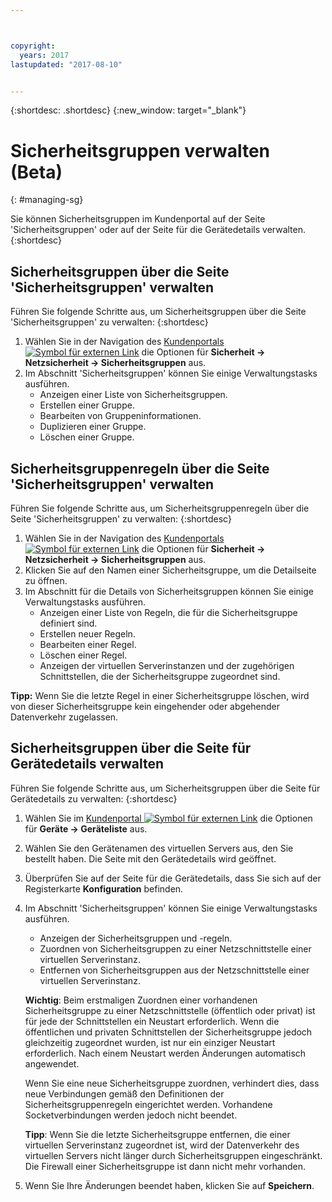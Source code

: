 ```yaml
---



copyright:
  years: 2017
lastupdated: "2017-08-10"


---
```


{:shortdesc: .shortdesc}
{:new_window: target="_blank"}

# Sicherheitsgruppen verwalten (Beta)
{: #managing-sg}

Sie können Sicherheitsgruppen im Kundenportal auf der Seite 'Sicherheitsgruppen' oder auf der Seite für die Gerätedetails verwalten.
{:shortdesc}

## Sicherheitsgruppen über die Seite 'Sicherheitsgruppen' verwalten 

Führen Sie folgende Schritte aus, um Sicherheitsgruppen über die Seite 'Sicherheitsgruppen' zu verwalten:
{:shortdesc}

1. Wählen Sie in der Navigation des [Kundenportals
![Symbol für externen Link](../../icons/launch-glyph.svg "Symbol für externen Link")](https://control.softlayer.com/) die
Optionen für **Sicherheit -> Netzsicherheit -> Sicherheitsgruppen** aus. 
2. Im Abschnitt 'Sicherheitsgruppen' können Sie einige Verwaltungstasks ausführen. 
     * Anzeigen einer Liste von Sicherheitsgruppen. 
     * Erstellen einer Gruppe. 
     * Bearbeiten von Gruppeninformationen. 
     * Duplizieren einer Gruppe. 
     * Löschen einer Gruppe. 
     
## Sicherheitsgruppenregeln über die Seite 'Sicherheitsgruppen' verwalten 

Führen Sie folgende Schritte aus, um Sicherheitsgruppenregeln über die Seite 'Sicherheitsgruppen' zu verwalten:
{:shortdesc}

1. Wählen Sie in der Navigation des [Kundenportals
![Symbol für externen Link](../../icons/launch-glyph.svg "Symbol für externen Link")](https://control.softlayer.com/) die Optionen für
**Sicherheit -> Netzsicherheit -> Sicherheitsgruppen** aus. 
2. Klicken Sie auf den Namen einer Sicherheitsgruppe, um die Detailseite zu öffnen. 
3. Im Abschnitt für die Details von Sicherheitsgruppen können Sie einige Verwaltungstasks ausführen. 
     * Anzeigen einer Liste von Regeln, die für die Sicherheitsgruppe definiert sind. 
     * Erstellen neuer Regeln. 
     * Bearbeiten einer Regel. 
     * Löschen einer Regel. 
     * Anzeigen der virtuellen Serverinstanzen und der zugehörigen Schnittstellen, die der Sicherheitsgruppe zugeordnet sind. 
     
**Tipp:** Wenn Sie die letzte Regel in einer Sicherheitsgruppe löschen, wird von dieser Sicherheitsgruppe kein
eingehender oder abgehender Datenverkehr zugelassen. 
     
## Sicherheitsgruppen über die Seite für Gerätedetails verwalten 

Führen Sie folgende Schritte aus, um Sicherheitsgruppen über die Seite für Gerätedetails zu verwalten:
{:shortdesc}

1. Wählen Sie im [Kundenportal ![Symbol für externen Link](../../icons/launch-glyph.svg "Symbolfür externen Link")](https://control.softlayer.com/) die Optionen für **Geräte -> Geräteliste** aus. 

2. Wählen Sie den Gerätenamen des virtuellen Servers aus, den Sie bestellt haben. Die Seite mit den Gerätedetails wird geöffnet. 
3. Überprüfen Sie auf der Seite für die Gerätedetails, dass Sie sich auf der Registerkarte **Konfiguration** befinden. 
4. Im Abschnitt 'Sicherheitsgruppen' können Sie einige Verwaltungstasks ausführen. 
     * Anzeigen der Sicherheitsgruppen und -regeln. 
     * Zuordnen von Sicherheitsgruppen zu einer Netzschnittstelle einer virtuellen Serverinstanz. 
     * Entfernen von Sicherheitsgruppen aus der Netzschnittstelle einer virtuellen Serverinstanz. 
     
     **Wichtig**: Beim erstmaligen Zuordnen einer vorhandenen Sicherheitsgruppe zu einer Netzschnittstelle
(öffentlich oder privat) ist für jede der Schnittstellen ein Neustart erforderlich. Wenn die öffentlichen und privaten Schnittstellen der Sicherheitsgruppe jedoch gleichzeitig
zugeordnet wurden, ist nur ein einziger Neustart erforderlich. Nach einem Neustart werden
Änderungen automatisch angewendet. 
     
     Wenn Sie eine neue Sicherheitsgruppe zuordnen, verhindert dies, dass neue Verbindungen gemäß den Definitionen der
Sicherheitsgruppenregeln eingerichtet werden. Vorhandene Socketverbindungen werden jedoch nicht beendet. 

     **Tipp**: Wenn Sie die letzte Sicherheitsgruppe entfernen, die einer virtuellen Serverinstanz zugeordnet ist, wird
der Datenverkehr des virtuellen Servers nicht länger durch Sicherheitsgruppen eingeschränkt. Die Firewall einer Sicherheitsgruppe ist dann
nicht mehr vorhanden. 
     
6. Wenn Sie Ihre Änderungen beendet haben, klicken Sie auf **Speichern**. 
